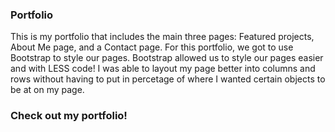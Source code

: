 ### Portfolio

This is my portfolio that includes the main three pages:  Featured projects, About Me page, and a Contact page.  For this portfolio, we got to use Bootstrap to style our pages.  Bootstrap allowed us to style our pages easier and with LESS code!  I was able to layout my page better into columns and rows without having to put in percetage of where I wanted certain objects to be at on my page.

### Check out my portfolio!